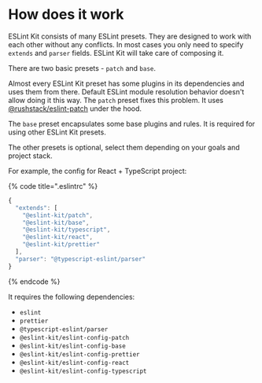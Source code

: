 # How does it work

ESLint Kit consists of many ESLint presets. They are designed to work with each other without any conflicts. In most cases you only need to specify `extends` and `parser` fields. ESLint Kit will take care of composing it.

There are two basic presets - `patch` and `base`.

Almost every ESLint Kit preset has some plugins in its dependencies and uses them from there. Default ESLint module resolution behavior doesn't allow doing it this way. The `patch` preset fixes this problem. It uses [@rushstack/eslint-patch](https://github.com/microsoft/rushstack/tree/master/stack/eslint-patch) under the hood.

The `base` preset encapsulates some base plugins and rules. It is required for using other ESLint Kit presets.

The other presets is optional, select them depending on your goals and project stack.

For example, the config for React + TypeScript project:

{% code title=".eslintrc" %}
```javascript
{
  "extends": [
    "@eslint-kit/patch",
    "@eslint-kit/base",
    "@eslint-kit/typescript",
    "@eslint-kit/react",
    "@eslint-kit/prettier"
  ],
  "parser": "@typescript-eslint/parser"
}
```
{% endcode %}

It requires the following dependencies:

* `eslint` 
* `prettier`
* `@typescript-eslint/parser` 
* `@eslint-kit/eslint-config-patch`
* `@eslint-kit/eslint-config-base` 
* `@eslint-kit/eslint-config-prettier` 
* `@eslint-kit/eslint-config-react` 
* `@eslint-kit/eslint-config-typescript`

